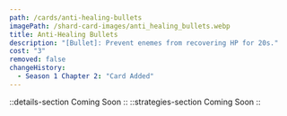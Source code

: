 ```yaml
---
path: /cards/anti-healing-bullets
imagePath: /shard-card-images/anti_healing_bullets.webp
title: Anti-Healing Bullets
description: "[Bullet]: Prevent enemes from recovering HP for 20s."
cost: "3"
removed: false
changeHistory:
  - Season 1 Chapter 2: "Card Added"
---
```

::details-section
Coming Soon
::
::strategies-section
Coming Soon
::